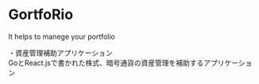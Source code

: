 # GortfoRio
It helps to manege your portfolio

・資産管理補助アプリケーション  
GoとReact.jsで書かれた株式、暗号通貨の資産管理を補助するアプリケーション

